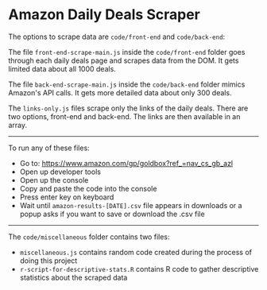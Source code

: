# Amazon Daily Deals Scraper

The options to scrape data are `code/front-end` and `code/back-end`: 

The file `front-end-scrape-main.js` inside the `code/front-end` folder goes through each daily deals page and scrapes data from the DOM. It gets limited data about all 1000 deals. 

The file `back-end-scrape-main.js` inside the `code/back-end` folder mimics Amazon's API calls. It gets more detailed data about only 300 deals.

The `links-only.js` files scrape only the links of the daily deals. There are two options, front-end and back-end. The links are then available in an array.

---

To run any of these files:
- Go to: https://www.amazon.com/gp/goldbox?ref_=nav_cs_gb_azl
- Open up developer tools
- Open up the console
- Copy and paste the code into the console
- Press enter key on keyboard
- Wait until `amazon-results-[DATE].csv` file appears in downloads or a popup asks if you want to save or download the .csv file

---

The `code/miscellaneous` folder contains two files:
- `miscellaneous.js` contains random code created during the process of doing this project
- `r-script-for-descriptive-stats.R` contains R code to gather descriptive statistics about the scraped data